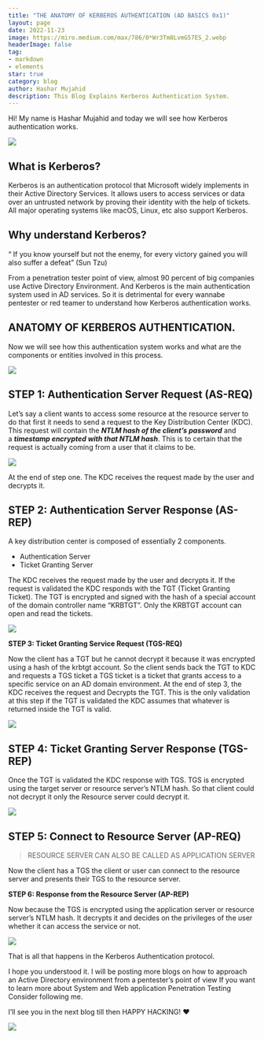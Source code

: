 ```yaml
---
title: "THE ANATOMY OF KERBEROS AUTHENTICATION (AD BASICS 0x1)"
layout: page
date: 2022-11-23
image: https://miro.medium.com/max/786/0*Wr3Tm8LvmG57ES_2.webp
headerImage: false
tag:
- markdown
- elements
star: true
category: blog
author: Hashar Mujahid
description: This Blog Explains Kerberos Authentication System.
---
```


Hi! My name is Hashar Mujahid and today we will see how Kerberos authentication works.

![](https://miro.medium.com/max/770/0*Ez_CYfU-6HpaG2k5.jpg)

## What is Kerberos?

Kerberos is an authentication protocol that Microsoft widely implements in their Active Directory Services. It allows users to access services or data over an untrusted network by proving their identity with the help of tickets. All major operating systems like macOS, Linux, etc also support Kerberos.

## Why understand Kerberos?

“ If you know yourself but not the enemy, for every victory gained you will also suffer a defeat” (Sun Tzu)

From a penetration tester point of view, almost 90 percent of big companies use Active Directory Environment. And Kerberos is the main authentication system used in AD services. So it is detrimental for every wannabe pentester or red teamer to understand how Kerberos authentication works.

## ANATOMY OF KERBEROS AUTHENTICATION.

Now we will see how this authentication system works and what are the components or entities involved in this process.

![](https://miro.medium.com/max/770/1*iXp8f8wFqCKqWIrHqkQnEQ.png)

## STEP 1: Authentication Server Request (AS-REQ)

Let’s say a client wants to access some resource at the resource server to do that first it needs to send a request to the Key Distribution Center (KDC). This request will contain the **_NTLM hash of the client’s password_** and a **_timestamp encrypted with that NTLM hash_**. This is to certain that the request is actually coming from a user that it claims to be.

![](https://miro.medium.com/max/770/1*k5j6PipLTItWoGVa7CrjYA.png)

At the end of step one. The KDC receives the request made by the user and decrypts it.

## STEP 2: Authentication Server Response (AS-REP)

A key distribution center is composed of essentially 2 components.

-   Authentication Server
-   Ticket Granting Server

The KDC receives the request made by the user and decrypts it. If the request is validated the KDC responds with the TGT (Ticket Granting Ticket). The TGT is encrypted and signed with the hash of a special account of the domain controller name “KRBTGT”. Only the KRBTGT account can open and read the tickets.

![](https://miro.medium.com/max/770/1*ZNjFV6KIhi0oxj40V1AXGw.png)

**STEP 3: Ticket Granting Service Request (TGS-REQ)**

Now the client has a TGT but he cannot decrypt it because it was encrypted using a hash of the krbtgt account. So the client sends back the TGT to KDC and requests a TGS ticket a TGS ticket is a ticket that grants access to a specific service on an AD domain environment. At the end of step 3, the KDC receives the request and Decrypts the TGT. This is the only validation at this step if the TGT is validated the KDC assumes that whatever is returned inside the TGT is valid.

![](https://miro.medium.com/max/770/1*3Np9byRP4g4mMo9ru9xEBA.png)

## STEP 4: Ticket Granting Server Response (TGS-REP)

Once the TGT is validated the KDC response with TGS. TGS is encrypted using the target server or resource server’s NTLM hash. So that client could not decrypt it only the Resource server could decrypt it.

![](https://miro.medium.com/max/758/1*Z8IeR9m2s-zhGoUEdUsTig.png)

## STEP 5: Connect to Resource Server (AP-REQ)

> RESOURCE SERVER CAN ALSO BE CALLED AS APPLICATION SERVER

Now the client has a TGS the client or user can connect to the resource server and presents their TGS to the resource server.

**STEP 6: Response from the Resource Server (AP-REP)**

Now because the TGS is encrypted using the application server or resource server’s NTLM hash. It decrypts it and decides on the privileges of the user whether it can access the service or not.

![](https://miro.medium.com/max/685/1*o_PCThIYloy80uFh6twAzQ.png)

That is all that happens in the Kerberos Authentication protocol.

I hope you understood it. I will be posting more blogs on how to approach an Active Directory environment from a pentester’s point of view If you want to learn more about System and Web application Penetration Testing Consider following me.

I’ll see you in the next blog till then HAPPY HACKING! ❤

![](https://media.giphy.com/media/26tPnAAJxXTvpLwJy/giphy.gif)
